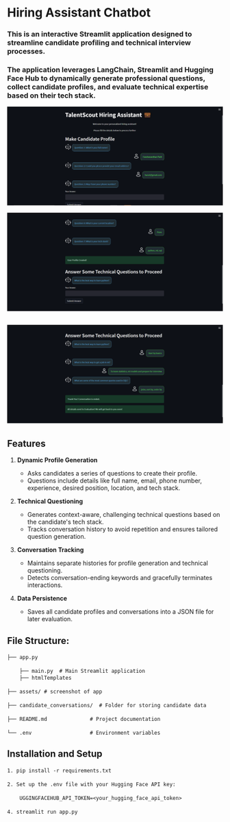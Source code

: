# Hiring Assistant Chatbot

### This is an interactive Streamlit application designed to streamline candidate profiling and technical interview processes. 

### The application leverages **LangChain**, **Streamlit** and **Hugging Face Hub** to dynamically generate professional questions, collect candidate profiles, and evaluate technical expertise based on their tech stack.


![App Screenshot](assets/Screenshot1.png)

![App Screenshot](assets/Screenshot2.png)

![App Screenshot](assets/Screenshot3.png)
---

## Features
1. **Dynamic Profile Generation**  
   - Asks candidates a series of questions to create their profile.  
   - Questions include details like full name, email, phone number, experience, desired position, location, and tech stack.

2. **Technical Questioning**  
   - Generates context-aware, challenging technical questions based on the candidate's tech stack.  
   - Tracks conversation history to avoid repetition and ensures tailored question generation.

3. **Conversation Tracking**  
   - Maintains separate histories for profile generation and technical questioning.  
   - Detects conversation-ending keywords and gracefully terminates interactions.

4. **Data Persistence**  
   - Saves all candidate profiles and conversations into a JSON file for later evaluation.

## File Structure:

    ├── app.py                 

        ├── main.py  # Main Streamlit application
        ├── htmlTemplates 

    ├── assets/ # screenshot of app

    ├── candidate_conversations/  # Folder for storing candidate data

    ├── README.md              # Project documentation

    └── .env                   # Environment variables

## Installation and Setup
    1. pip install -r requirements.txt

    2. Set up the .env file with your Hugging Face API key:

        UGGINGFACEHUB_API_TOKEN=<your_hugging_face_api_token>

    4. streamlit run app.py

